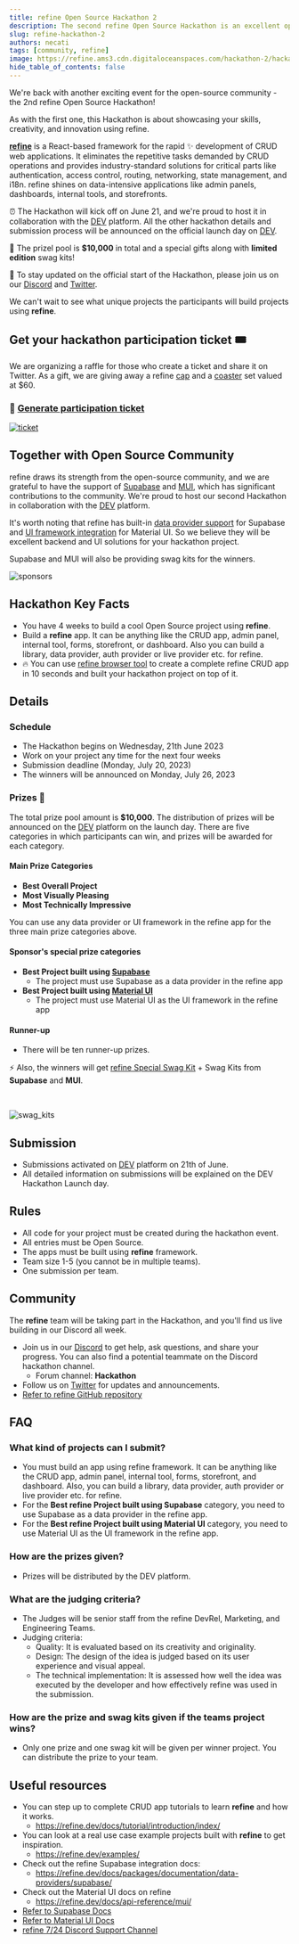 ```yaml
---
title: refine Open Source Hackathon 2
description: The second refine Open Source Hackathon is an excellent opportunity for developers to showcase their skills, learn refine and win prizes!
slug: refine-hackathon-2
authors: necati
tags: [community, refine]
image: https://refine.ams3.cdn.digitaloceanspaces.com/hackathon-2/hackathon_cover.png
hide_table_of_contents: false
---
```








We're back with another exciting event for the open-source community - the 2nd refine Open Source Hackathon! 

As with the first one, this Hackathon is about showcasing your skills, creativity, and innovation using refine.


**[refine](https://github.com/refinedev/refine)** is a React-based framework for the rapid ✨ development of CRUD web applications. It eliminates the repetitive tasks demanded by CRUD operations and provides industry-standard solutions for critical parts like authentication, access control, routing, networking, state management, and i18n. refine shines on data-intensive applications like admin panels, dashboards, internal tools, and storefronts. 


⏰ The Hackathon will kick off on June 21, and we're proud to host it in collaboration with the [DEV](https://dev.to/refine) platform. All the other hackathon details and submission process will be announced on the official launch day on [DEV](https://dev.to/).


🚀 The prizel pool is **$10,000** in total and a special gifts along with **limited edition** swag kits!



🔔 To stay updated on the official start of the Hackathon, please join us on our [Discord](https://discord.gg/refine) and [Twitter](https://twitter.com/refine_dev).

We can't wait to see what unique projects the participants will build projects using **refine**.


##   Get your hackathon participation ticket 🎟️

We are organizing a raffle for those who create a ticket and share it on Twitter. As a gift, we are giving away a refine [cap](https://store.refine.dev/product/refine-cap) and a [coaster](https://store.refine.dev/product/coaster) set valued at $60.

###  🔗 [Generate participation ticket ](https://hackathon.refine.dev)




[![ticket](https://refine.ams3.cdn.digitaloceanspaces.com/hackathon-2/hackathon_ticket.jpeg)](https://hackathon.refine.dev)



## Together with Open Source Community



refine draws its strength from the open-source community, and we are grateful to have the support of [Supabase](https://supabase.com/) and [MUI](https://mui.com/material-ui/getting-started/overview/), which has significant contributions to the community. We're proud to host our second Hackathon in collaboration with the [DEV](https://dev.to/refine) platform. 

It's worth noting that refine has built-in [data provider support](https://refine.dev/docs/packages/documentation/data-providers/supabase) for Supabase and [UI framework integration](https://refine.dev/docs/api-reference/mui/) for Material UI. So we believe they will be excellent backend and UI solutions for your hackathon project.

Supabase and MUI will also be providing swag kits for the winners.


![sponsors](https://refine.ams3.cdn.digitaloceanspaces.com/hackathon-2/sponsor_banner.png)


## Hackathon Key Facts

- You have 4 weeks to build a cool Open Source project using **refine**.
- Build a **refine** app. It can be anything like the CRUD app, admin panel, internal tool, forms, storefront, or dashboard. Also you can build a library, data provider, auth provider or live provider etc. for refine.
- 🔥 You can use [refine browser tool](https://refine.dev/?playground=true) to create a complete refine CRUD app in 10 seconds and built your hackathon project on top of it.



## Details
### Schedule
- The Hackathon begins on Wednesday, 21th June 2023
- Work on your project any time for the next four weeks
- Submission deadline (Monday, July 20, 2023)
- The winners will be announced on Monday, July 26, 2023



### Prizes 🎁

The total prize pool amount is **$10,000**. The distribution of prizes will be announced on the [DEV](https://dev.to/) platform on the launch day. There are five categories in which participants can win, and prizes will be awarded for each category. 
#### Main Prize Categories 
- **Best Overall Project**   
- **Most Visually Pleasing**  
- **Most Technically Impressive** 

You can use any data provider or UI framework in the refine app for the three main  prize categories above.

#### Sponsor's special prize categories
- **Best Project built using [Supabase](https://supabase.com/)** 
  - The project must use Supabase as a data provider in the refine app
- **Best Project built using [Material UI](https://mui.com/material-ui/getting-started/overview/)** 
  - The project must use Material UI as the UI framework in the refine app

#### Runner-up
- There will be ten runner-up prizes.

⚡ Also, the winners will get [refine Special Swag Kit](https://store.refine.dev/product/hackathon-swag-kit) + Swag Kits from **Supabase** and **MUI**.

<br/>

![swag_kits](https://refine.ams3.cdn.digitaloceanspaces.com/hackathon-2/swag_kit.jpeg)



## Submission
- Submissions activated on [DEV](https://dev.to/) platform on 21th of June.
- All detailed information on submissions will be explained on the DEV Hackathon Launch day.


## Rules

- All code for your project must be created during the hackathon event.
- All entries must be Open Source.
- The apps must be built using **refine** framework.
- Team size 1-5 (you cannot be in multiple teams).
- One submission per team.


## Community

The **refine** team will be taking part in the Hackathon, and you'll find us live building in our Discord all week. 

- Join us in our [Discord](https://discord.gg/refine) to get help, ask questions, and share your progress. You can also find a potential teammate on the Discord hackathon channel.
  - Forum channel: **Hackathon**
- Follow us on [Twitter](https://twitter.com/refine_dev) for updates and announcements.
- [Refer to refine GitHub repository](https://github.com/refinedev/refine)

## FAQ
### What kind of projects can I submit?
- You must build an app using refine framework. It can be anything like the CRUD app, admin panel, internal tool, forms, storefront, and dashboard. Also, you can build a library, data provider, auth provider or live provider etc. for refine.
- For the **Best refine Project built using Supabase** category, you need to use Supabase as a data provider in the refine app.
- For the **Best refine Project built using Material UI** category, you need to use Material UI as the UI framework in the refine app.

### How are the prizes given?
- Prizes will be distributed by the DEV platform. 

### What are the judging criteria?
-  The Judges will be senior staff from the refine DevRel, Marketing, and Engineering Teams.
-  Judging criteria:
    -  Quality: It is evaluated based on its creativity and originality.
    -  Design: The design of the idea is judged based on its user experience and visual appeal.
    -  The technical implementation: It is assessed how well the idea was executed by the developer and how effectively refine was used in the submission.

### How are the prize and swag kits given if the teams project wins?
 - Only one prize and one swag kit will be given per winner project. You can distribute the prize to your team.

## Useful resources

- You can step up to complete CRUD app tutorials to learn **refine** and how it works.
   -  https://refine.dev/docs/tutorial/introduction/index/
- You can look at a real use case example projects built with **refine** to get inspiration.
   -  https://refine.dev/examples/
- Check out the refine Supabase integration docs:
  - https://refine.dev/docs/packages/documentation/data-providers/supabase/
- Check out the Material UI docs on refine
  - https://refine.dev/docs/api-reference/mui/ 
- [Refer to Supabase Docs](https://supabase.com/docs)
- [Refer to Material UI Docs](https://mui.com/material-ui/getting-started/overview/)
- [refine 7/24 Discord Support Channel](https://discord.gg/refine)







